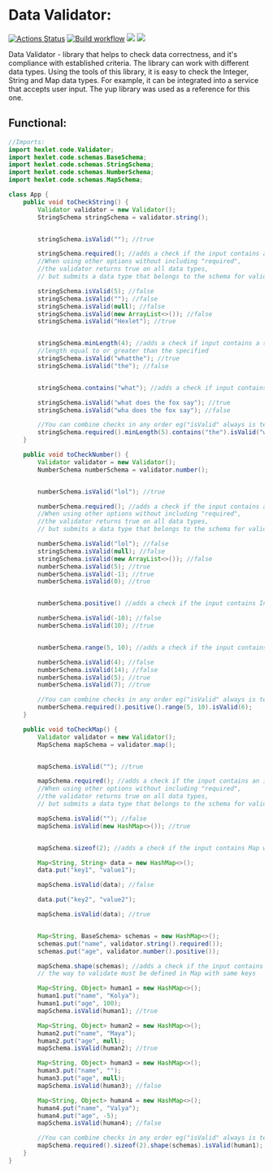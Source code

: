 # Data Validator:

[![Actions Status](https://github.com/IVF13/java-project-lvl3/workflows/hexlet-check/badge.svg)](https://github.com/IVF13/java-project-lvl3/actions)
[![Build workflow](https://github.com/IVF13/java-project-lvl3/actions/workflows/build.yml/badge.svg)](https://github.com/IVF13/java-project-lvl3/actions/workflows/build.yml)
<a href="https://codeclimate.com/github/IVF13/java-project-lvl3/maintainability"><img src="https://api.codeclimate.com/v1/badges/450c76b84170c15ee7f3/maintainability" /></a>
<a href="https://codeclimate.com/github/IVF13/java-project-lvl3/test_coverage"><img src="https://api.codeclimate.com/v1/badges/450c76b84170c15ee7f3/test_coverage" /></a>

Data Validator - library that helps to check data correctness, and it's compliance with established criteria. The
library can work with different data types. Using the tools of this library, it is easy to check the Integer, String and
Map data types. For example, it can be integrated into a service that accepts user input. The yup library was used as a
reference for this one.

## Functional:

```Java
//Imports:
import hexlet.code.Validator;
import hexlet.code.schemas.BaseSchema;
import hexlet.code.schemas.StringSchema;
import hexlet.code.schemas.NumberSchema;
import hexlet.code.schemas.MapSchema;

class App {
    public void toCheckString() {
        Validator validator = new Validator();
        StringSchema stringSchema = validator.string();


        stringSchema.isValid(""); //true

        stringSchema.required(); //adds a check if the input contains an instance of a non-empty string
        //When using other options without including "required",
        //the validator returns true on all data types, 
        // but submits a data type that belongs to the schema for validation.

        stringSchema.isValid(5); //false
        stringSchema.isValid(""); //false
        stringSchema.isValid(null); //false
        stringSchema.isValid(new ArrayList<>()); //false
        stringSchema.isValid("Hexlet"); //true


        stringSchema.minLength(4); //adds a check if input contains a string with a 
        //length equal to or greater than the specified
        stringSchema.isValid("whatthe"); //true
        stringSchema.isValid("the"); //false


        stringSchema.contains("what"); //adds a check if input contains a string with specified string

        stringSchema.isValid("what does the fox say"); //true
        stringSchema.isValid("wha does the fox say"); //false

        //You can combine checks in any order eg("isValid" always is terminal check): 
        stringSchema.required().minLength(5).contains("the").isValid("what does the fox say");
    }

    public void toCheckNumber() {
        Validator validator = new Validator();
        NumberSchema numberSchema = validator.number();


        numberSchema.isValid("lol"); //true

        numberSchema.required(); //adds a check if the input contains an instance of Integer
        //When using other options without including "required",
        //the validator returns true on all data types, 
        // but submits a data type that belongs to the schema for validation.

        numberSchema.isValid("lol"); //false
        stringSchema.isValid(null); //false
        stringSchema.isValid(new ArrayList<>()); //false
        numberSchema.isValid(5); //true
        numberSchema.isValid(-1); //true
        numberSchema.isValid(0); //true


        numberSchema.positive() //adds a check if the input contains Integer bigger than 0

        numberSchema.isValid(-10); //false
        numberSchema.isValid(10); //true


        numberSchema.range(5, 10); //adds a check if the input contains Integer from the specified range

        numberSchema.isValid(4); //false
        numberSchema.isValid(14); //false
        numberSchema.isValid(5); //true
        numberSchema.isValid(7); //true

        //You can combine checks in any order eg("isValid" always is terminal check): 
        numberSchema.required().positive().range(5, 10).isValid(6);
    }

    public void toCheckMap() {
        Validator validator = new Validator();
        MapSchema mapSchema = validator.map();


        mapSchema.isValid(""); //true

        mapSchema.required(); //adds a check if the input contains an instance of Map
        //When using other options without including "required",
        //the validator returns true on all data types, 
        // but submits a data type that belongs to the schema for validation.

        mapSchema.isValid(""); //false
        mapSchema.isValid(new HashMap<>()); //true


        mapSchema.sizeof(2); //adds a check if the input contains Map with specified size

        Map<String, String> data = new HashMap<>();
        data.put("key1", "value1");

        mapSchema.isValid(data); //false

        data.put("key2", "value2");

        mapSchema.isValid(data); //true


        Map<String, BaseSchema> schemas = new HashMap<>();
        schemas.put("name", validator.string().required());
        schemas.put("age", validator.number().positive());

        mapSchema.shape(schemas); //adds a check if the input contains Map with valid values in relation to certain keys, 
        // the way to validate must be defined in Map with same keys

        Map<String, Object> human1 = new HashMap<>();
        human1.put("name", "Kolya");
        human1.put("age", 100);
        mapSchema.isValid(human1); //true

        Map<String, Object> human2 = new HashMap<>();
        human2.put("name", "Maya");
        human2.put("age", null);
        mapSchema.isValid(human2); //true

        Map<String, Object> human3 = new HashMap<>();
        human3.put("name", "");
        human3.put("age", null);
        mapSchema.isValid(human3); //false

        Map<String, Object> human4 = new HashMap<>();
        human4.put("name", "Valya");
        human4.put("age", -5);
        mapSchema.isValid(human4); //false

        //You can combine checks in any order eg("isValid" always is terminal check): 
        mapSchema.required().sizeof(2).shape(schemas).isValid(human1);
    }
}        
```

        
        


